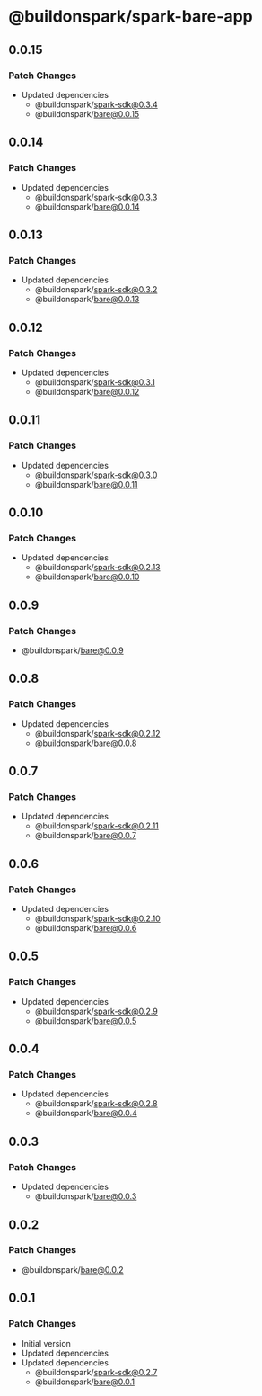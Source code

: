 # @buildonspark/spark-bare-app

## 0.0.15

### Patch Changes

- Updated dependencies
  - @buildonspark/spark-sdk@0.3.4
  - @buildonspark/bare@0.0.15

## 0.0.14

### Patch Changes

- Updated dependencies
  - @buildonspark/spark-sdk@0.3.3
  - @buildonspark/bare@0.0.14

## 0.0.13

### Patch Changes

- Updated dependencies
  - @buildonspark/spark-sdk@0.3.2
  - @buildonspark/bare@0.0.13

## 0.0.12

### Patch Changes

- Updated dependencies
  - @buildonspark/spark-sdk@0.3.1
  - @buildonspark/bare@0.0.12

## 0.0.11

### Patch Changes

- Updated dependencies
  - @buildonspark/spark-sdk@0.3.0
  - @buildonspark/bare@0.0.11

## 0.0.10

### Patch Changes

- Updated dependencies
  - @buildonspark/spark-sdk@0.2.13
  - @buildonspark/bare@0.0.10

## 0.0.9

### Patch Changes

- @buildonspark/bare@0.0.9

## 0.0.8

### Patch Changes

- Updated dependencies
  - @buildonspark/spark-sdk@0.2.12
  - @buildonspark/bare@0.0.8

## 0.0.7

### Patch Changes

- Updated dependencies
  - @buildonspark/spark-sdk@0.2.11
  - @buildonspark/bare@0.0.7

## 0.0.6

### Patch Changes

- Updated dependencies
  - @buildonspark/spark-sdk@0.2.10
  - @buildonspark/bare@0.0.6

## 0.0.5

### Patch Changes

- Updated dependencies
  - @buildonspark/spark-sdk@0.2.9
  - @buildonspark/bare@0.0.5

## 0.0.4

### Patch Changes

- Updated dependencies
  - @buildonspark/spark-sdk@0.2.8
  - @buildonspark/bare@0.0.4

## 0.0.3

### Patch Changes

- Updated dependencies
  - @buildonspark/bare@0.0.3

## 0.0.2

### Patch Changes

- @buildonspark/bare@0.0.2

## 0.0.1

### Patch Changes

- Initial version
- Updated dependencies
- Updated dependencies
  - @buildonspark/spark-sdk@0.2.7
  - @buildonspark/bare@0.0.1
